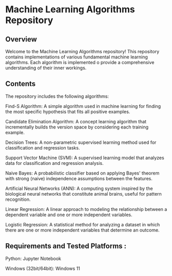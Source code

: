 # Machine Learning Algorithms Repository
## Overview
Welcome to the Machine Learning Algorithms repository! This repository contains implementations of various fundamental machine learning algorithms. Each algorithm is implemented o provide a comprehensive understanding of their inner workings. 

## Contents
The repository includes the following algorithms:

Find-S Algorithm: A simple algorithm used in machine learning for finding the most specific hypothesis that fits all positive examples.

Candidate Elimination Algorithm: A concept learning algorithm that incrementally builds the version space by considering each training example.

Decision Trees: A non-parametric supervised learning method used for classification and regression tasks.

Support Vector Machine (SVM): A supervised learning model that analyzes data for classification and regression analysis.

Naive Bayes: A probabilistic classifier based on applying Bayes' theorem with strong (naive) independence assumptions between the features.

Artificial Neural Networks (ANN): A computing system inspired by the biological neural networks that constitute animal brains, useful for pattern recognition.

Linear Regression: A linear approach to modeling the relationship between a dependent variable and one or more independent variables.

Logistic Regression: A statistical method for analyzing a dataset in which there are one or more independent variables that determine an outcome.


## Requirements and Tested Platforms :

Python: Jupyter Notebook

Windows (32bit/64bit): Windows 11
